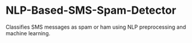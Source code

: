 # NLP-Based-SMS-Spam-Detector
Classifies SMS messages as spam or ham using NLP preprocessing and machine learning.

